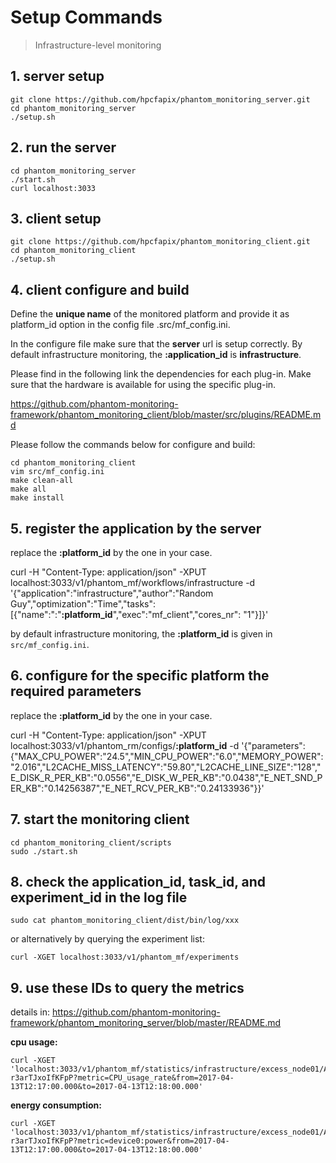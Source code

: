 # Setup Commands
> Infrastructure-level monitoring

## 1. server setup
```
git clone https://github.com/hpcfapix/phantom_monitoring_server.git
cd phantom_monitoring_server
./setup.sh
```

## 2. run the server
```
cd phantom_monitoring_server
./start.sh
curl localhost:3033
```

## 3. client setup
```
git clone https://github.com/hpcfapix/phantom_monitoring_client.git
cd phantom_monitoring_client
./setup.sh

```
## 4. client configure and build

Define the **unique name** of the monitored platform and provide it as platform_id option in the config file .src/mf_config.ini.

In the configure file make sure that the **server** url is setup correctly. By default infrastructure monitoring, the **:application_id** is **infrastructure**.

Please find in the following link the dependencies for each plug-in. Make sure that the hardware is available for using the specific plug-in.

https://github.com/phantom-monitoring-framework/phantom_monitoring_client/blob/master/src/plugins/README.md

Please follow the commands below for configure and build:
```
cd phantom_monitoring_client
vim src/mf_config.ini
make clean-all
make all
make install
```

## 5. register the application by the server
replace the **:platform_id** by the one in your case.

curl -H "Content-Type: application/json" -XPUT localhost:3033/v1/phantom_mf/workflows/infrastructure -d '{"application":"infrastructure","author":"Random Guy","optimization":"Time","tasks":[{"name":":"**:platform_id**","exec":"mf_client","cores_nr": "1"}]}'

by default infrastructure monitoring, the **:platform_id** is given in `src/mf_config.ini`.


## 6. configure for the specific platform the required parameters
replace the **:platform_id** by the one in your case.

curl -H "Content-Type: application/json" -XPUT localhost:3033/v1/phantom_rm/configs/**:platform_id** -d '{"parameters":{"MAX_CPU_POWER":"24.5","MIN_CPU_POWER":"6.0","MEMORY_POWER":"2.016","L2CACHE_MISS_LATENCY":"59.80","L2CACHE_LINE_SIZE":"128","E_DISK_R_PER_KB":"0.0556","E_DISK_W_PER_KB":"0.0438","E_NET_SND_PER_KB":"0.14256387","E_NET_RCV_PER_KB":"0.24133936"}}'


## 7. start the monitoring client
```
cd phantom_monitoring_client/scripts
sudo ./start.sh
```

## 8. check the application_id, task_id, and experiment_id in the log file
```
sudo cat phantom_monitoring_client/dist/bin/log/xxx
```
or alternatively by querying the experiment list:
```
curl -XGET localhost:3033/v1/phantom_mf/experiments
```


## 9. use these IDs to query the metrics
details in: https://github.com/phantom-monitoring-framework/phantom_monitoring_server/blob/master/README.md

**cpu usage:**
```
curl -XGET 'localhost:3033/v1/phantom_mf/statistics/infrastructure/excess_node01/AVtmz-r3arTJxoIfKFpP?metric=CPU_usage_rate&from=2017-04-13T12:17:00.000&to=2017-04-13T12:18:00.000'
```

**energy consumption:**
```
curl -XGET 'localhost:3033/v1/phantom_mf/statistics/infrastructure/excess_node01/AVtmz-r3arTJxoIfKFpP?metric=device0:power&from=2017-04-13T12:17:00.000&to=2017-04-13T12:18:00.000'
```


